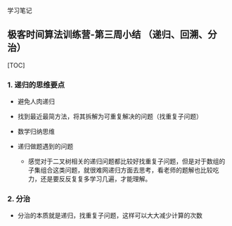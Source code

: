 学习笔记

## 极客时间算法训练营-第三周小结 （递归、回溯、分治）


[TOC]

### 1. 递归的思维要点
* 避免人肉递归
* 找到最近最简方法，将其拆解为可重复解决的问题（找重复子问题）
* 数学归纳思维

* 递归做题遇到的问题
    - 感觉对于二叉树相关的递归问题都比较好找重复子问题，但是对于数组的子集组合这类问题，就很难网递归方面去思考，看老师的题解也比较吃力，还是要反反复复多学习几遍，才能理解。
    
### 2. 分治
* 分治的本质就是递归，找重复子问题，这样可以大大减少计算的次数


